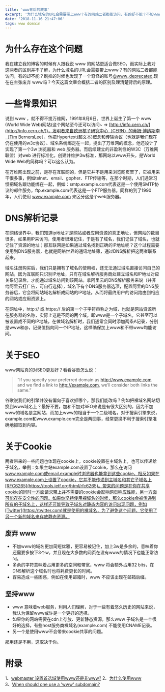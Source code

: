 ```yaml
---
title: 'www背后的故事'
excerpt: '为什么域名的URL会需要带上www？有的网站二者都能访问，有的却不能？不加www的域名更加简短优雅，更容易被记住'
date: '2018-11-16 21:47:06'
tags: www domain
---
```


# 为什么存在这个问题

我在建立我的博客的时候有人跟我说 www 的网站更适合做SEO，而实际上我对这两者的区别并不了解，为什么域名的URL会需要带上www？有的网站二者都能访问，有的却不能？刷推的时候也发现了一个奇怪的账号[@www_deprecated](https://twitter.com/www_deprecated),现在在主张废弃 www吗？今天这篇文章会概括二者的区别及理清楚背后的原理。

# 一些背景知识

说到 www ，就不得不提万维网，1991年8月6日，世界上诞生了第一个 www (World Wide Web)网站(这个网站至今还可以访问~ => [http://info.cern.ch/](http://info.cern.ch/))，发明者来自欧洲核子研究中心（CERN）的蒂姆·博纳斯李（Tim BernersLee），他把Hypertext(超文本)概念和传输协议（也就是我们现在仍在使用的w3c协议）、域名系统绑定在一起，提出了万维网的概念，他还设计了实现了第一个3w 浏览器和 web 服务器。而后续建立的非盈利性的W3C（万维网联盟）对web 进行标准化，创建并维护3w标准，那网站以www开头，是World Wide Web的简称吗？可以这么认为。

在万维网出现之前，是存在互联网的，但是它并不是用来浏览网页罢了，它被用来干很多事，例如telnet、email、gopher、FTP传输等，在那个时期，人们通常习惯把域名跟功能绑在一起，例如：smtp.example.com代表这是一个使用SMTP协议的邮件服务，ftp.example.com代表这是一个FTP服务器。同样的到了1990年，人们使用 www.example.com 来区分这是个web服务器。

# DNS解析记录

在网络世界中，我们知道ip地址才是网站或者应用资源的真正地址，但网站的数目很多，如果用IP来访问，使用者很难记住，于是有了域名，我们记住了域名，也就记住了资源的地址；那互联网是如果通过域名找到正确的IP地址呢？这个过程需要使用到DNS服务器，也就是网络世界的通讯地址簿，通过DNS解析把这两者联系起来。

域名注册购买后，我们只是拥有了域名的使用权，还无法通过域名直接访问自己的网站，因为互联网只识别IP地址，只有在域名解析服务商处建立域名和IP地址对应关系记录后，才能通过域名访问到该网站。拿阿里云的DNS解析服务来说（并非给阿里云打广告，可自行选择），域名下有个DNS服务器选项，配置阿里的DNS服务器后，它会将网站域名解析成网站的IP地址，从而将最终用户的访问路由到相应的网站或应用资源上。  

在网址中，http:// 或 https:// 后的第一个子字符串称之为域，也就是网站资源所在服务器的名称，实际上这是不同的两个域，即www是一个子域名，它甚至可以被设置成不同的IP地址。在做域名解析时，我们通常会同时添加两条A记录，分别是www和@，记录值指向同一个IP地址，这样确保加上www和不带www均能访问。

# 关于SEO

www网站真的对SEO更友好？看看谷歌怎么说：
> “If you specify your preferred domain as <http://www.example.com> and we find a link to <http://example.com>, we’ll consider both links the same.”  

谷歌说我们的引擎并没有偏向于喜欢抓哪个，那我们能改吗？例如把裸域名网站切换到www域名上？最好不要，加和不加对SEO来说是有很大区别的，因为不加www的域名是主网站，而加上www的相当于一个二级域名，对于搜索引擎来说，example.com和www.example.com完全是两回事，经常更换不利于搜索引擎准确地抓取到内容。

# 关于Cookie

两者带来的一些问题也体现在cookie上，cookie设置在主域名上，也可以传递给子域名，举例：如果主站example.com设置了cookie，那么在访问 www.example.com或email.example时浏览器也能拿到这些cookie，相反如果在www.example.com上设置了cookie，它并不能传递到主域名和其它子域名上[RFC6265](https://tools.ietf.org/html/rfc6265)。带来的问题是在你在共享cookie的同时一方面请求带上并不需要的cookie会影响网页响应性能，另一方面可能存在安全性的问题。如果你坚持使用裸域名的时候，那么cookie会被传递到所有的子域名上，这样还可能导致子域名对静态内容的访问出现问题，例如[Twitter](https://twitter.com)就是使用的裸域名，为了避免这个问题，它使用了另一个新的域名来存放静态资源。

## 废弃 www

- 不加www的域名更加简短优雅，更容易被记住，加上3w是多余的，意味着你还需要多按下3个w，并且现在大多数的网页在没有www的情况下也能正常访问。  
- 多余的字符意味着占用更多的空间和带宽，www 将会额外占用32 bits，在DNS解析这个域名时也将耗费更长的时间。  
- 容易造成一些困惑，例如在使用邮箱时，www 不应该出现在邮箱后缀。  

## 坚持www

- www 意味着web服务，利用人们理解，对于一些有着悠久历史的网站来说，我认为保留www或许是一个更好的选择。
- 如果你的网站需要在cdn上存放、更新静态资源，那么www 子域名是一个很好的选择，有些host服务商裸域名(example.com) 不能使用CNAME记录。  
- 另一个是使用www不会带来cookie共享的问题。  

那用还是不用，这取决于你。

# 附录

1、[webmaster 设置首选域使用www还是非www?](https://support.google.com/webmasters/answer/44231?hl=zh-Hans)
2、[为什么使用www](https://www.yes-www.org/why-use-www/)  
3、[When should one use a 'www' subdomain?](https://stackoverflow.com/questions/486621/when-should-one-use-a-www-subdomain)
